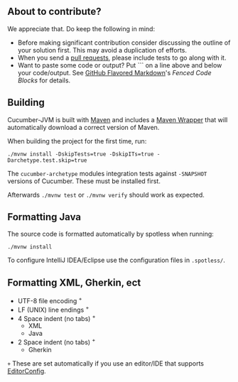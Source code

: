 ## About to contribute?

We appreciate that. Do keep the following in mind: 

* Before making significant contribution consider discussing the outline of 
  your solution first. This may avoid a duplication of efforts.
* When you send a [pull requests](https://help.github.com/articles/using-pull-requests), 
  please include tests to go along with it.
* Want to paste some code or output? Put \`\`\` on a line above and below your 
  code/output. See [GitHub Flavored Markdown](https://help.github.com/articles/github-flavored-markdown)'s 
  *Fenced Code Blocks* for details.

## Building

Cucumber-JVM is built with [Maven](http://maven.apache.org/) and includes a
[Maven Wrapper](https://maven.apache.org/wrapper) that will automatically
download a correct version of Maven.

When building the project for the first time, run:

```
./mvnw install -DskipTests=true -DskipITs=true -Darchetype.test.skip=true
```

The `cucumber-archetype` modules integration tests against `-SNAPSHOT` 
versions of Cucumber. These must be installed first.

Afterwards `./mvnw test` or `./mvnw verify` should work as expected.

## Formatting Java

The source code is formatted automatically by spotless when running:

```
./mvnw install
```

To configure IntelliJ IDEA/Eclipse use the configuration files in `.spotless/`.

## Formatting XML, Gherkin, ect

* UTF-8 file encoding <sup>+</sup>
* LF (UNIX) line endings <sup>+</sup>
* 4 Space indent (no tabs) <sup>+</sup>
  * XML
  * Java
* 2 Space indent (no tabs) <sup>+</sup>
  * Gherkin

`+` These are set automatically if you use an editor/IDE that supports 
[EditorConfig](http://editorconfig.org/#download).


